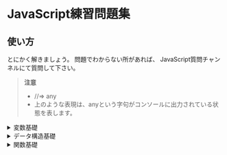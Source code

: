 # JavaScript練習問題集

## 使い方

とにかく解きましょう。
問題でわからない所があれば、
JavaScript質問チャンネルにて質問して下さい。

> **注意**
>
> - //=> any
> - 上のような表現は、anyという字句がコンソールに出力されている状態を表します。


<details><summary>変数基礎</summary>


> **注意**
>
> - 各問題ごとにファイルを作成して取り組んで下さい。
> このセクションにおけるファイル名は、以下のように付けましょう。
>> **var_(問題番号).js**

**問題1**
```js
ブラウザのコンソールに、以下のように出力して下さい。

//=> Hello, World!
```

※ 変数宣言には、var宣言を用いて下さい。

<details><summary>解答</summary>
っふぁっｇ

```js
fgrggrgrg
```
</details>


**問題2**

</details>
<details><summary>データ構造基礎</summary></details>
<details><summary>関数基礎</summary></details>
